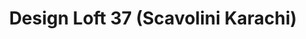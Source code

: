 ---
title: "Design Loft 37 (Scavolini Karachi)"
url: /karachi/design-loft-37-scavolini-karachi/
shop: furniture
---